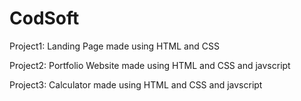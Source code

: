 # CodSoft

Project1: Landing Page made using HTML and CSS

Project2: Portfolio Website made using HTML and CSS and javscript

Project3: Calculator made using HTML and CSS and javscript
